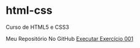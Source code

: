 # html-css
 Curso de HTML5 e CSS3 

 Meu Repositório No GitHub
<a href="https://ezequiellsantos.github.io/html-css/exercicios/modulo01/ex001/">Executar Exercício 001</a>